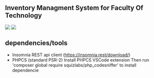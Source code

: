 ## Inventory Managment System for Faculty Of Technology

![](https://img.shields.io/badge/laravel%20-%206.18.25-ff2d20)
![](https://img.shields.io/badge/current%20version-V%201.0.0-C21E56)

## dependencies/tools 
 * Insomnia REST api client (https://insomnia.rest/download/)
 * PHPCS (standard PSR-2)
   Install PHPCS VSCode extension 
   Then run 'composer global require squizlabs/php_codesniffer' to install dependencie

